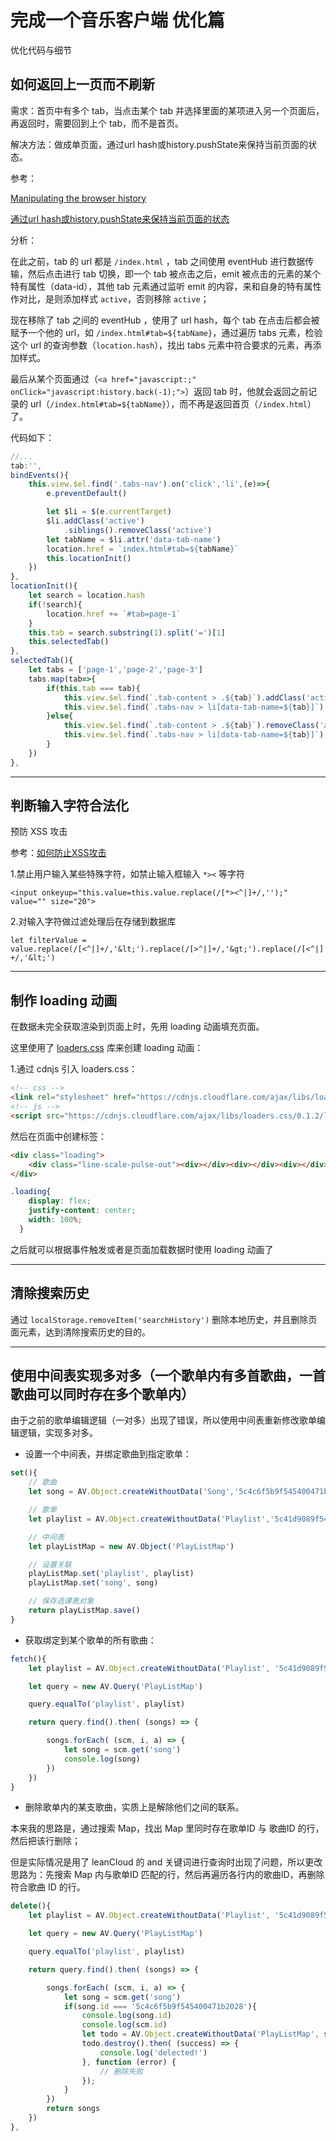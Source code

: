 # 完成一个音乐客户端 优化篇

优化代码与细节

## 如何返回上一页而不刷新

需求：首页中有多个 tab，当点击某个 tab 并选择里面的某项进入另一个页面后，再返回时，需要回到上个 tab，而不是首页。

解决方法：做成单页面，通过url hash或history.pushState来保持当前页面的状态。

参考：

[Manipulating the browser history
](https://developer.mozilla.org/zh-CN/docs/Web/API/History_API)

[通过url hash或history.pushState来保持当前页面的状态](https://segmentfault.com/q/1010000008411529)

分析：

在此之前，tab 的 url 都是 `/index.html` ，tab 之间使用 eventHub 进行数据传输，然后点击进行 tab 切换，即一个 tab 被点击之后，emit 被点击的元素的某个特有属性（data-id），其他 tab 元素通过监听 emit 的内容，来和自身的特有属性作对比，是则添加样式 `active`，否则移除 `active`；

现在移除了 tab 之间的 eventHub ，使用了 url hash，每个 tab 在点击后都会被赋予一个他的 url，如 `/index.html#tab=${tabName}`，通过遍历 tabs 元素，检验这个 url 的查询参数（`location.hash`），找出 tabs 元素中符合要求的元素，再添加样式。

最后从某个页面通过（`<a href="javascript:;" onClick="javascript:history.back(-1);">`）返回 tab 时，他就会返回之前记录的 url（`/index.html#tab=${tabName}`），而不再是返回首页（`/index.html`）了。

代码如下：

```javascript
//...
tab:'',
bindEvents(){
    this.view.$el.find('.tabs-nav').on('click','li',(e)=>{
        e.preventDefault()

        let $li = $(e.currentTarget)
        $li.addClass('active')
            .siblings().removeClass('active')
        let tabName = $li.attr('data-tab-name')
        location.href = `index.html#tab=${tabName}`
        this.locationInit()
    })
},
locationInit(){
    let search = location.hash
    if(!search){
        location.href += `#tab=page-1`
    }
    this.tab = search.substring(1).split('=')[1]
    this.selectedTab()
},
selectedTab(){
    let tabs = ['page-1','page-2','page-3']
    tabs.map(tab=>{
        if(this.tab === tab){
            this.view.$el.find(`.tab-content > .${tab}`).addClass('active')
            this.view.$el.find(`.tabs-nav > li[data-tab-name=${tab}]`).addClass('active')
        }else{
            this.view.$el.find(`.tab-content > .${tab}`).removeClass('active')
            this.view.$el.find(`.tabs-nav > li[data-tab-name=${tab}]`).removeClass('active')
        }
    })
},
```

---

## 判断输入字符合法化

预防 XSS 攻击

参考：[如何防止XSS攻击](https://tech.meituan.com/2018/09/27/fe-security.html)

1.禁止用户输入某些特殊字符，如禁止输入框输入 `*><` 等字符

`<input onkeyup="this.value=this.value.replace(/[*><^|]+/,'');" value="" size="20">`

2.对输入字符做过滤处理后在存储到数据库

`let filterValue = value.replace(/[<^|]+/,'&lt;').replace(/[>^|]+/,'&gt;').replace(/[<^|]+/,'&lt;')`

---

## 制作 loading 动画

在数据未完全获取渲染到页面上时，先用 loading 动画填充页面。

这里使用了 [loaders.css](https://github.com/ConnorAtherton/loaders.css) 库来创建 loading 动画：

1.通过 cdnjs 引入 loaders.css：

```html
<!-- css -->
<link rel="stylesheet" href="https://cdnjs.cloudflare.com/ajax/libs/loaders.css/0.1.2/loaders.min.css" />
<!-- js -->
<script src="https://cdnjs.cloudflare.com/ajax/libs/loaders.css/0.1.2/loaders.css.min.js"></script>
```

然后在页面中创建标签：

```html
<div class="loading">
    <div class="line-scale-pulse-out"><div></div><div></div><div></div><div></div><div></div></div>
</div>
```

```css
.loading{
    display: flex;
    justify-content: center;
    width: 100%;
  }
```

之后就可以根据事件触发或者是页面加载数据时使用 loading 动画了

---

## 清除搜索历史

通过 `localStorage.removeItem('searchHistory')` 删除本地历史，并且删除页面元素，达到清除搜索历史的目的。

---

## 使用中间表实现多对多（一个歌单内有多首歌曲，一首歌曲可以同时存在多个歌单内）

由于之前的歌单编辑逻辑（一对多）出现了错误，所以使用中间表重新修改歌单编辑逻辑，实现多对多。

- 设置一个中间表，并绑定歌曲到指定歌单：

```javascript
set(){
    // 歌曲
    let song = AV.Object.createWithoutData('Song','5c4c6f5b9f545400471b2028')

    // 歌单
    let playlist = AV.Object.createWithoutData('Playlist','5c41d9089f5454007048e45b')

    // 中间表
    let playListMap = new AV.Object('PlayListMap')

    // 设置关联
    playListMap.set('playlist', playlist)
    playListMap.set('song', song)

    // 保存选课表对象
    return playListMap.save()
}
```

- 获取绑定到某个歌单的所有歌曲：

```javascript
fetch(){
    let playlist = AV.Object.createWithoutData('Playlist', '5c41d9089f5454007048e45b')

    let query = new AV.Query('PlayListMap')

    query.equalTo('playlist', playlist)

    return query.find().then( (songs) => {

        songs.forEach( (scm, i, a) => {
            let song = scm.get('song')
            console.log(song)
        })
    })
}
```

- 删除歌单内的某支歌曲，实质上是解除他们之间的联系。

本来我的思路是，通过搜索 Map，找出 Map 里同时存在歌单ID 与 歌曲ID 的行，然后把该行删除；

但是实际情况是用了 leanCloud 的 and 关键词进行查询时出现了问题，所以更改思路为：先搜索 Map 内与歌单ID 匹配的行，然后再遍历各行内的歌曲ID，再删除符合歌曲 ID 的行。

```javascript
delete(){
    let playlist = AV.Object.createWithoutData('Playlist', '5c41d9089f5454007048e45b')

    let query = new AV.Query('PlayListMap')

    query.equalTo('playlist', playlist)

    return query.find().then( (songs) => {

        songs.forEach( (scm, i, a) => {
            let song = scm.get('song')
            if(song.id === '5c4c6f5b9f545400471b2028'){
                console.log(song.id)
                console.log(scm.id)
                let todo = AV.Object.createWithoutData('PlayListMap', scm.id);
                todo.destroy().then( (success) => {
                    console.log('delected!')
                }, function (error) {
                    // 删除失败
                });
            }
        })
        return songs
    })
},
```
